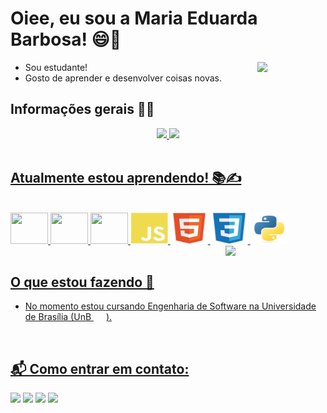 # Oiee, eu sou a Maria Eduarda Barbosa! 😄👋
- Sou estudante!                                    <img align="right" width="109"  src="https://c.tenor.com/Z3JoBmhZR4EAAAAS/cat-cat-reading.gif">  
- Gosto de aprender e desenvolver coisas novas.      


## Informações gerais 🔎🧐
<div align="center">
  <a href="https://github.com/Madu01">
  <img height="180em" src="https://github-readme-stats.vercel.app/api?username=Madu01&show_icons=true&theme=dracula&include_all_commits=true&count_private=true"/>
  <img height="180em" src="https://github-readme-stats.vercel.app/api/top-langs/?username=Madu01&layout=compact&langs_count=7&theme=dracula"/>
</div>
  
<br>

## Atualmente estou aprendendo! 📚✍️

<div style="display: inline_block"><br>
  <img height="50" width="60" src="https://cdn.jsdelivr.net/gh/devicons/devicon/icons/git/git-original.svg" />      
  <img height="50" width="60" src="https://cdn.jsdelivr.net/gh/devicons/devicon/icons/vuejs/vuejs-original.svg" />
  <img height="50" width="60" src="https://cdn.jsdelivr.net/gh/devicons/devicon/icons/java/java-original.svg">
  <img height="50" width="60" src="https://raw.githubusercontent.com/devicons/devicon/master/icons/javascript/javascript-plain.svg">
  <img height="50" width="60" src="https://raw.githubusercontent.com/devicons/devicon/master/icons/html5/html5-original.svg">
  <img height="50" width="60" src="https://raw.githubusercontent.com/devicons/devicon/master/icons/css3/css3-original.svg">
  <img height="50" width="60" src="https://raw.githubusercontent.com/devicons/devicon/master/icons/python/python-original.svg">
  <img align="right" width="160"  src="https://c.tenor.com/gSfixE9nP7EAAAAC/cat-type.gif">
</div>
  
 <br>

## O que estou fazendo 🌱
- No momento estou cursando Engenharia de Software na Universidade de Brasília (UnB <img width="20" height="12" src="https://user-images.githubusercontent.com/86726332/154114165-b78f1d0b-3dc1-4c7d-a286-253126bbc3cc.png">).
    
<br>  

## 📬 Como entrar em contato:
  
<div>   
  <a href="mailto:m4dud01@gmail.com" target="_blank"><img src="https://img.shields.io/badge/Gmail-D14836?style=for-the-badge&logo=gmail&logoColor=white"   target="_blank"></a> 
  <a href="https://linkedin.com/in/maria-eduarda-barbosa-santos-6191b7236" target="_blank"><img src="https://img.shields.io/badge/-LinkedIn-%230077B5?style=for-the-badge&logo=linkedin&logoColor=white" target="_blank"></a> 
  <a href="https://discord.gg/8f6D9Xhj" target="_blank"><img src="https://img.shields.io/badge/Discord-7289DA?style=for-the-badge&logo=discord&logoColor=white"   target="_blank"></a> 
  <a href="https://t.me/Madru0" target="_blank"><img src="https://img.shields.io/badge/Telegram-2CA5E0?style=for-the-badge&logo=telegram&logoColor=white"     target="_blank"></a> 
</div>

  

<!--  
- 🔭 I’m currently working on ...
- 🌱 I’m currently learning ...
- 👯 I’m looking to collaborate on ...
- 🤔 I’m looking for help with ...
- 💬 Ask me about ...
- 📫 How to reach me: ...
- 😄 Pronouns: ...
- ⚡ Fun fact: ...
-->
